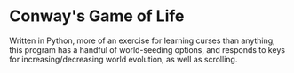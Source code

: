# Conway's Game of Life

Written in Python, more of an exercise for learning curses than anything, this program has a handful of world-seeding options, and responds to keys for increasing/decreasing world evolution, as well as scrolling.
